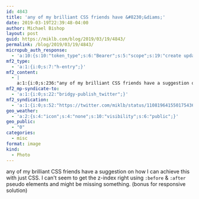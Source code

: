 ```yaml
---
id: 4843
title: 'any of my brilliant CSS friends have &#8230;&diams;'
date: 2019-03-19T22:39:48-04:00
author: Michael Bishop
layout: post
guid: https://miklb.com/blog/2019/03/19/4843/
permalink: /blog/2019/03/19/4843/
micropub_auth_response:
  - 'a:10:{s:10:"token_type";s:6:"Bearer";s:5:"scope";s:19:"create update media";s:2:"me";s:36:"https://miklb.com/blog/author/miklb/";s:9:"issued_by";s:45:"https://miklb.com/wp-json/indieauth/1.0/token";s:9:"client_id";s:21:"https://quill.p3k.io/";s:11:"client_name";s:5:"Quill";s:11:"client_icon";s:46:"https://quill.p3k.io/images/quill-icon-196.png";s:9:"issued_at";i:1553048639;s:4:"user";i:1;s:13:"last_accessed";i:1553049588;}'
mf2_type:
  - 'a:1:{i:0;s:7:"h-entry";}'
mf2_content:
  - |
    a:1:{i:0;s:236:"any of my brilliant CSS friends have a suggestion on how I can achieve this with just CSS. I can't seem to get the z-index right using `:before` & `:after` pseudo elements and might be missing something.  (bonus for responsive solution)";}
mf2_mp-syndicate-to:
  - 'a:1:{i:0;s:22:"bridgy-publish_twitter";}'
mf2_syndication:
  - 'a:1:{i:0;s:52:"https://twitter.com/miklb/status/1108196415501754368";}'
geo_weather:
  - 'a:2:{s:4:"icon";s:4:"none";s:10:"visibility";s:6:"public";}'
geo_public:
  - "0"
categories:
  - misc
format: image
kind:
  - Photo
---
```

any of my brilliant CSS friends have a suggestion on how I can achieve this with just CSS. I can't seem to get the z-index right using `:before` &amp; `:after` pseudo elements and might be missing something.  (bonus for responsive solution)